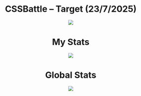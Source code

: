 <h1 align="center">CSSBattle – Target (23/7/2025)</h1>

<p align="center">
  <img src="https://github.com/user-attachments/assets/3af5b0d1-7d7f-45a0-98df-a47d508b4c7e">
</p>

<h1 align="center">My Stats</h1>

<p align="center">
  <img src="https://github.com/user-attachments/assets/ec6581ac-f82f-4386-a496-db8ada35c11c">
</p>

<h1 align="center">Global Stats</h1>

<p align="center">
  <img src="https://github.com/user-attachments/assets/c3a06299-3f1b-4fd6-bed8-cd0ea34aa7b4">
</p>
